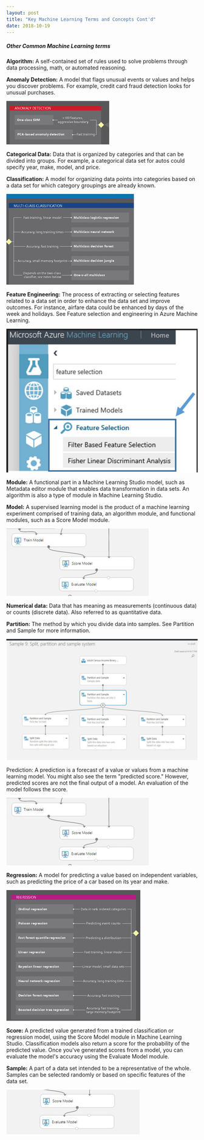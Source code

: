 ```yaml
---
layout: post
title: "Key Machine Learning Terms and Concepts Cont'd"
date: 2018-10-19
---
```


##### Other Common Machine Learning terms

**Algorithm:** A self-contained set of rules used to solve problems through data processing, math, or automated reasoning.

**Anomaly Detection:** A model that flags unusual events or values and helps you discover problems. For example, credit card 
fraud detection looks for unusual purchases.

![alt text](https://github.com/BolaBen/BolaBen.github.io/blob/master/images/anomalous.jpg "Anomaly Detection")

**Categorical Data:** Data that is organized by categories and that can be divided into groups. For example, a categorical data set
for autos could specify year, make, model, and price.

**Classification:** A model for organizing data points into categories based on a data set for which category groupings are 
already known.

![alt text](https://github.com/BolaBen/BolaBen.github.io/blob/master/images/classification.jpg "Classification")

**Feature Engineering:** The process of extracting or selecting features related to a data set in order to enhance the data set
and improve outcomes. For instance, airfare data could be enhanced by days of the week and holidays. See Feature selection and 
engineering in Azure Machine Learning.

![alt text](https://github.com/BolaBen/BolaBen.github.io/blob/master/images/feature%20engineering.jpg "Feature Engineering")

**Module:** A functional part in a Machine Learning Studio model, such as Metadata editor module that enables data transformation
in data sets. An algorithm is also a type of module in Machine Learning Studio.

**Model:** A supervised learning model is the product of a machine learning experiment comprised of training data, 
an algorithm module, and functional modules, such as a Score Model module.

![alt text](https://github.com/BolaBen/BolaBen.github.io/blob/master/images/model.jpg "Model")

**Numerical data:** Data that has meaning as measurements (continuous data) or counts (discrete data). Also referred to as 
quantitative data.

**Partition:** The method by which you divide data into samples. See Partition and Sample for more information.

![alt text](https://github.com/BolaBen/BolaBen.github.io/blob/master/images/partition.jpg "Partition")

Prediction: A prediction is a forecast of a value or values from a machine learning model. You might also see the term 
"predicted score." However, predicted scores are not the final output of a model. An evaluation of the model follows the score.

![alt text](https://github.com/BolaBen/BolaBen.github.io/blob/master/images/prediction.jpg "Prediction")

**Regression:** A model for predicting a value based on independent variables, such as predicting the price of a car based 
on its year and make.

![alt text](https://github.com/BolaBen/BolaBen.github.io/blob/master/images/regression.jpg "Regression")

**Score:** A predicted value generated from a trained classification or regression model, using the Score Model module in Machine 
Learning Studio. Classification models also return a score for the probability of the predicted value. Once you've 
generated scores from a model, you can evaluate the model's accuracy using the Evaluate Model module.

**Sample:** A part of a data set intended to be a representative of the whole. Samples can be selected randomly or based
on specific features of the data set.

![alt text](https://github.com/BolaBen/BolaBen.github.io/blob/master/images/sample.jpg "Sample")








